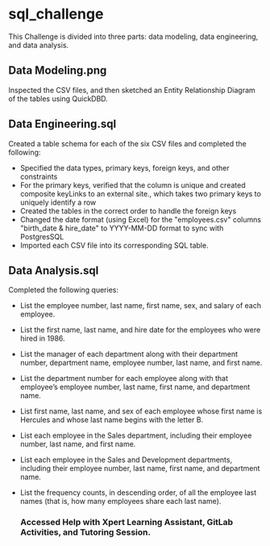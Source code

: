 # sql_challenge
This Challenge is divided into three parts: data modeling, data engineering, and data analysis.

## Data Modeling.png
Inspected the CSV files, and then sketched an Entity Relationship Diagram of the tables using QuickDBD.
  
## Data Engineering.sql
Created a table schema for each of the six CSV files and completed the following:
* Specified the data types, primary keys, foreign keys, and other constraints
* For the primary keys, verified that the column is unique and created composite keyLinks to an external site., which takes two primary keys to uniquely identify a row
* Created the tables in the correct order to handle the foreign keys
* Changed the date format (using Excel) for the "employees.csv" columns "birth_date & hire_date" to YYYY-MM-DD format to sync with PostgresSQL
* Imported each CSV file into its corresponding SQL table.

## Data Analysis.sql
Completed the following queries:
* List the employee number, last name, first name, sex, and salary of each employee.
* List the first name, last name, and hire date for the employees who were hired in 1986.
* List the manager of each department along with their department number, department name, employee number, last name, and first name.
* List the department number for each employee along with that employee’s employee number, last name, first name, and department name.
* List first name, last name, and sex of each employee whose first name is Hercules and whose last name begins with the letter B.
* List each employee in the Sales department, including their employee number, last name, and first name.
* List each employee in the Sales and Development departments, including their employee number, last name, first name, and department name.
* List the frequency counts, in descending order, of all the employee last names (that is, how many employees share each last name).

  ### Accessed Help with Xpert Learning Assistant, GitLab Activities, and Tutoring Session.
